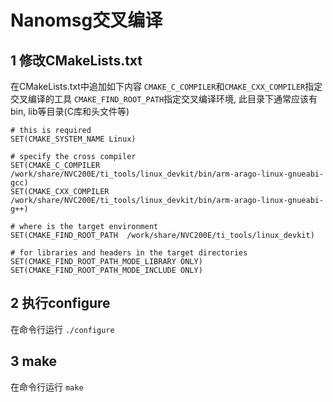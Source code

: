 # Nanomsg交叉编译

## 1 修改CMakeLists.txt
在CMakeLists.txt中追加如下内容
`CMAKE_C_COMPILER`和`CMAKE_CXX_COMPILER`指定交叉编译的工具
`CMAKE_FIND_ROOT_PATH`指定交叉编译环境, 此目录下通常应该有bin, lib等目录(C库和头文件等) 
```
# this is required
SET(CMAKE_SYSTEM_NAME Linux)

# specify the cross compiler
SET(CMAKE_C_COMPILER   /work/share/NVC200E/ti_tools/linux_devkit/bin/arm-arago-linux-gnueabi-gcc)
SET(CMAKE_CXX_COMPILER /work/share/NVC200E/ti_tools/linux_devkit/bin/arm-arago-linux-gnueabi-g++)

# where is the target environment 
SET(CMAKE_FIND_ROOT_PATH  /work/share/NVC200E/ti_tools/linux_devkit)

# for libraries and headers in the target directories
SET(CMAKE_FIND_ROOT_PATH_MODE_LIBRARY ONLY)
SET(CMAKE_FIND_ROOT_PATH_MODE_INCLUDE ONLY)
```
## 2 执行configure
在命令行运行
`./configure`

## 3 make
在命令行运行
`make`
